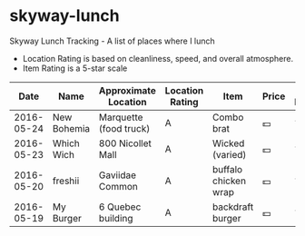 # skyway-lunch
Skyway Lunch Tracking - A list of places where I lunch
* Location Rating is based on cleanliness, speed, and overall atmosphere.
* Item Rating is a 5-star scale

Date       | Name       | Approximate Location | Location Rating | Item          | Price | Item Rating
----       | ----       | -------------------- | --------------- | ------        | ----- | ------ 
2016-05-24 | New Bohemia | Marquette (food truck) | A               | Combo brat | :dollar: |:star::star::star::star:
2016-05-23 | Which Wich | 800 Nicollet Mall    | A               | Wicked (varied) | :dollar: | :star::star::star::star:
2016-05-20 | freshii    | Gaviidae Common      | A               | buffalo chicken wrap| :dollar: | :star::star::star::star:
2016-05-19 | My Burger  | 6 Quebec building    | A               | backdraft burger | :dollar: | :star::star::star::star:
